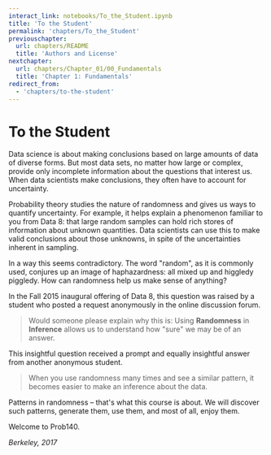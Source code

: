 ```yaml
---
interact_link: notebooks/To_the_Student.ipynb
title: 'To the Student'
permalink: 'chapters/To_the_Student'
previouschapter:
  url: chapters/README
  title: 'Authors and License'
nextchapter:
  url: chapters/Chapter_01/00_Fundamentals
  title: 'Chapter 1: Fundamentals'
redirect_from:
  - 'chapters/to-the-student'
---
```


# To the  Student

Data science is about making conclusions based on large amounts of data of diverse forms. But most data sets, no matter how large or complex, provide only incomplete information about the questions that interest us. When data scientists make conclusions, they often have to account for uncertainty.

Probability theory studies the nature of randomness and gives us ways to quantify uncertainty. For example, it helps explain a phenomenon familiar to you from Data 8: that large random samples can hold rich stores of information about unknown quantities. Data scientists can use this to make valid conclusions about those unknowns, in spite of the uncertainties inherent in sampling.

In a way this seems contradictory. The word "random", as it is commonly used, conjures up an image of haphazardness: all mixed up and higgledy piggledy. How can randomness help us make sense of anything?

In the Fall 2015 inaugural offering of Data 8, this question was raised by a student who posted a request anonymously in the online discussion forum.

> Would someone please explain why this is: Using **Randomness** in **Inference** allows us to understand how "sure" we may be of an answer.

This insightful question received a prompt and equally insightful answer from another anonymous student.

> When you use randomness many times and see a similar pattern, it becomes easier to make an inference about the data.

Patterns in randomness – that's what this course is about. We will discover such patterns, generate them, use them, and most of all, enjoy them.

Welcome to Prob140.

*Berkeley, 2017*
